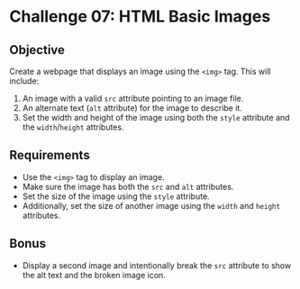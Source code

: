 # Challenge 07: HTML Basic Images

## Objective
Create a webpage that displays an image using the `<img>` tag. This will include:
1. An image with a valid `src` attribute pointing to an image file.
2. An alternate text (`alt` attribute) for the image to describe it.
3. Set the width and height of the image using both the `style` attribute and the `width`/`height` attributes.

## Requirements
- Use the `<img>` tag to display an image.
- Make sure the image has both the `src` and `alt` attributes.
- Set the size of the image using the `style` attribute.
- Additionally, set the size of another image using the `width` and `height` attributes.

## Bonus
- Display a second image and intentionally break the `src` attribute to show the alt text and the broken image icon.

